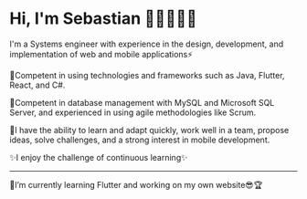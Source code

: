 # Hi, I'm Sebastian 👋🏻👨🏻‍💻

I'm a Systems engineer with experience in the design, development, and implementation of web and mobile applications⚡

🌱Competent in using technologies and frameworks such as Java, Flutter, React, and C#.

🌱Competent in database management with MySQL and Microsoft SQL Server, and experienced in using agile methodologies like Scrum.

🔭I have the ability to learn and adapt quickly, work well in a team, propose ideas, solve challenges, and a strong interest in mobile development.

✨I enjoy the challenge of continuous learning✨

----------------------------------------------------------------

🔭I’m currently learning Flutter and working on my own website😎🏆

<!--
**Semorg22/Semorg22** is a ✨ _special_ ✨ repository because its `README.md` (this file) appears on your GitHub profile.

Here are some ideas to get you started:

- 🔭 I’m currently working on ...
- 🌱 I’m currently learning ...
- 👯 I’m looking to collaborate on ...
- 🤔 I’m looking for help with ...
- 💬 Ask me about ...
- 📫 How to reach me: ...
- 😄 Pronouns: ...
- ⚡ Fun fact: ...
-->
